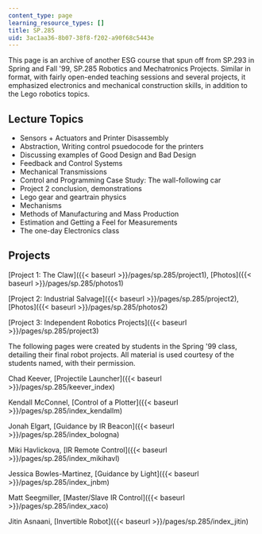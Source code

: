 ```yaml
---
content_type: page
learning_resource_types: []
title: SP.285
uid: 3ac1aa36-8b07-38f8-f202-a90f68c5443e
---
```


This page is an archive of another ESG course that spun off from SP.293 in Spring and Fall '99, SP.285 Robotics and Mechatronics Projects. Similar in format, with fairly open-ended teaching sessions and several projects, it emphasized electronics and mechanical construction skills, in addition to the Lego robotics topics.

Lecture Topics
--------------

*   Sensors + Actuators and Printer Disassembly
*   Abstraction, Writing control psuedocode for the printers
*   Discussing examples of Good Design and Bad Design
*   Feedback and Control Systems
*   Mechanical Transmissions
*   Control and Programming Case Study: The wall-following car
*   Project 2 conclusion, demonstrations
*   Lego gear and geartrain physics
*   Mechanisms
*   Methods of Manufacturing and Mass Production
*   Estimation and Getting a Feel for Measurements
*   The one-day Electronics class

Projects
--------

[Project 1: The Claw]({{< baseurl >}}/pages/sp.285/project1), [Photos]({{< baseurl >}}/pages/sp.285/photos1)

[Project 2: Industrial Salvage]({{< baseurl >}}/pages/sp.285/project2), [Photos]({{< baseurl >}}/pages/sp.285/photos2)

[Project 3: Independent Robotics Projects]({{< baseurl >}}/pages/sp.285/project3)

The following pages were created by students in the Spring '99 class, detailing their final robot projects. All material is used courtesy of the students named, with their permission.

Chad Keever, [Projectile Launcher]({{< baseurl >}}/pages/sp.285/keever_index)

Kendall McConnel, [Control of a Plotter]({{< baseurl >}}/pages/sp.285/index_kendallm)

Jonah Elgart, [Guidance by IR Beacon]({{< baseurl >}}/pages/sp.285/index_bologna)

Miki Havlickova, [IR Remote Control]({{< baseurl >}}/pages/sp.285/index_mikihavl)

Jessica Bowles-Martinez, [Guidance by Light]({{< baseurl >}}/pages/sp.285/index_jnbm)

Matt Seegmiller, [Master/Slave IR Control]({{< baseurl >}}/pages/sp.285/index_xaco)

Jitin Asnaani, [Invertible Robot]({{< baseurl >}}/pages/sp.285/index_jitin)